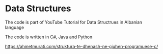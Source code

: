 # Data Structures

The code is part of YouTube Tutorial for Data Structrues in Albanian language

The code is written in C#, Java and Python

https://ahmetmurati.com/struktura-te-dhenash-ne-gjuhen-programuese-c/
